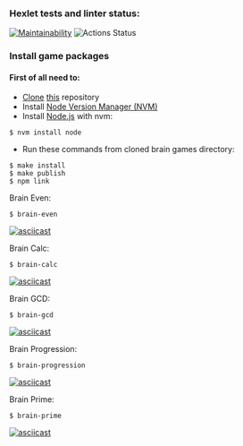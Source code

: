 ### Hexlet tests and linter status:
[![Maintainability](https://api.codeclimate.com/v1/badges/e450031bba9ea6ac5e76/maintainability)](https://codeclimate.com/github/egormiron/frontend-project-lvl1/maintainability)
![Actions Status](https://github.com/egormiron/frontend-project-lvl1/workflows/hexlet-check/badge.svg)

### Install game packages
#### First of all need to:
* [Clone](https://help.github.com/en/github/using-git/which-remote-url-should-i-use#cloning-with-https-urls-recommended) [this](https://github.com/it-amalker/frontend-project-lvl1.git) repository
* Install [Node Version Manager (NVM)](https://github.com/nvm-sh/nvm#install--update-script)
* Install [Node.js](https://github.com/nvm-sh/nvm#usage) with nvm:
```
$ nvm install node
```
* Run these commands from cloned brain games directory:
```
$ make install
$ make publish
$ npm link
```

Brain Even:
```
$ brain-even
```
[![asciicast](https://asciinema.org/a/uqmuKW9PaYyJNOfX2h36vj4Oj.png)](https://asciinema.org/a/uqmuKW9PaYyJNOfX2h36vj4Oj)

Brain Calc:
```
$ brain-calc
``` 
[![asciicast](https://asciinema.org/a/CKyypBk4eXmZZsxIZBJLSDu9t.png)](https://asciinema.org/a/CKyypBk4eXmZZsxIZBJLSDu9t)

Brain GCD:
```
$ brain-gcd
```  
[![asciicast](https://asciinema.org/a/Uz9DSRLHJ6Afe0XhlpDUZvt2b.png)](https://asciinema.org/a/Uz9DSRLHJ6Afe0XhlpDUZvt2b)

Brain Progression:
```
$ brain-progression
``` 
[![asciicast](https://asciinema.org/a/vWbStbVyvaN56XJ6iwcqkhqdz.png)](https://asciinema.org/a/vWbStbVyvaN56XJ6iwcqkhqdz)

Brain Prime:
```
$ brain-prime
``` 
[![asciicast](https://asciinema.org/a/dzJZM6ymAaBUVfe6k8SeKQJFV.png)](https://asciinema.org/a/dzJZM6ymAaBUVfe6k8SeKQJFV)
